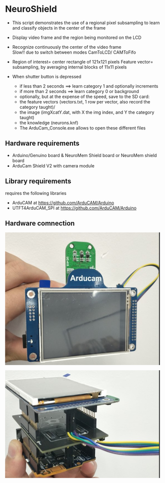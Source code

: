 # NeuroShield


- This script demonstrates the use of a regional pixel subsampling
 to learn and classify objects in the center of the frame
-  Display video frame and the region being monitored on the LCD
- Recognize continuously the center of the video frame    
Slow!! due to switch between modes CamToLCD/ CAMToFifo

- Region of interest= center rectangle of 121x121 pixels
 Feature vector= subsampling, by averaging internal blocks of 11x11 pixels

- When shutter button is depressed
    - if less than 2 seconds ==> learn category 1 and optionally increments
    - if more than 2 seconds ==> learn category 0 or background
    - optionally, but at the expense of the speed, save to the SD card:
    - the feature vectors (vectors.txt, 1 row per vector, also record the category taught)/        
    - the image (imgXcatY.dat, with X the img index, and Y the category taught)
    - the knowledge (neurons.knf)
    - The ArduCam_Console.exe allows to open these different files

## Hardware requirements

- Arduino/Genuino board & NeuroMem Shield board or NeuroMem shield board
- ArduCam Shield V2 with camera module

## Library requirements
 requires the following libraries

- ArduCAM at https://github.com/ArduCAM/Arduino
- UTFT4ArduCAM_SPI at https://github.com/ArduCAM/Arduino

## Hardware comnection
![Alt text](https://github.com/ArduCAM/NeuroShield/blob/master/image/image1.png)

![Alt text](https://github.com/ArduCAM/NeuroShield/blob/master/image/image2.png)
